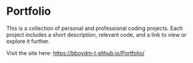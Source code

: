 # Portfolio

This is a collection of personal and professional coding projects. Each project includes a short description, relevant code, and a link to view or explore it further.

Visit the site here: https://bboydm-t.github.io/Portfolio/ 
